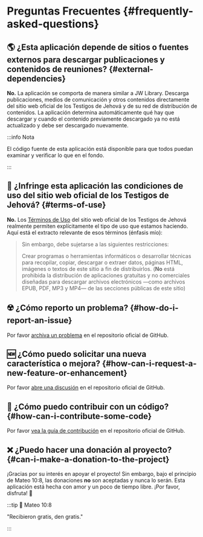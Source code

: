 # Preguntas Frecuentes {#frequently-asked-questions}

## :earth_americas: ¿Esta aplicación depende de sitios o fuentes externos para descargar publicaciones y contenidos de reuniones? {#external-dependencies}

**No.** La aplicación se comporta de manera similar a JW Library. Descarga publicaciones, medios de comunicación y otros contenidos directamente del sitio web oficial de los Testigos de Jehová y de su red de distribución de contenidos. La aplicación determina automáticamente qué hay que descargar y cuando el contenido previamente descargado ya no está actualizado y debe ser descargado nuevamente.

:::info Nota

El código fuente de esta aplicación está disponible para que todos puedan examinar y verificar lo que en el fondo.

:::

## :thinking: ¿Infringe esta aplicación las condiciones de uso del sitio web oficial de los Testigos de Jehová? {#terms-of-use}

**No.** Los [Términos de Uso](https://www.jw.org/finder?docid=1011511\&prefer=content) del sitio web oficial de los Testigos de Jehová realmente permiten explícitamente el tipo de uso que estamos haciendo. Aquí está el extracto relevante de esos términos (énfasis mío):

> Sin embargo, debe sujetarse a las siguientes restricciones:
>
> Crear programas o herramientas informáticos o desarrollar técnicas para recopilar, copiar, descargar o extraer datos, páginas HTML, imágenes o textos de este sitio a fin de distribuirlos. (**No** está prohibida la distribución de aplicaciones gratuitas y no comerciales diseñadas para descargar archivos electrónicos —como archivos EPUB, PDF, MP3 y MP4— de las secciones públicas de este sitio)

## :radioactive: ¿Cómo reporto un problema? {#how-do-i-report-an-issue}

Por favor [archiva un problema](https://github.com/sircharlo/meeting-media-manager/issues) en el repositorio oficial de GitHub.

## :new: ¿Cómo puedo solicitar una nueva característica o mejora? {#how-can-i-request-a-new-feature-or-enhancement}

Por favor [abre una discusión](https://github.com/sircharlo/meeting-media-manager/discussions) en el repositorio oficial de GitHub.

## :handshake: ¿Cómo puedo contribuir con un código? {#how-can-i-contribute-some-code}

Por favor [vea la guía de contribución](https://github.com/sircharlo/meeting-media-manager/blob/master/CONTRIBUTING.md) en el repositorio oficial de GitHub.

## :x: ¿Puedo hacer una donación al proyecto? {#can-i-make-a-donation-to-the-project}

¡Gracias por su interés en apoyar el proyecto! Sin embargo, bajo el principio de Mateo 10:8, las donaciones **no** son aceptadas y nunca lo serán. Esta aplicación está hecha con amor y un poco de tiempo libre. ¡Por favor, disfruta! :tada:

:::tip :book: Mateo 10:8

"Recibieron gratis, den gratis."

:::
